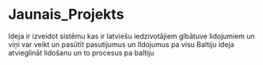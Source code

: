# Jaunais_Projekts
Ideja ir izveidot sistēmu kas ir latviešu iedzivotājiem glbātuve lidojumiem un viņi var veikt un pasūtīt pasutijumus un lIdojumus pa visu Baltiju ideja atvieglināt lidošanu un to procesus pa baltiju


